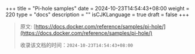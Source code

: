 +++
title = "Pi-hole samples"
date = 2024-10-23T14:54:43+08:00
weight = 220
type = "docs"
description = ""
isCJKLanguage = true
draft = false
+++

> 原文: [https://docs.docker.com/reference/samples/pi-hole/](https://docs.docker.com/reference/samples/pi-hole/)
>
> 收录该文档的时间：`2024-10-23T14:54:43+08:00`
